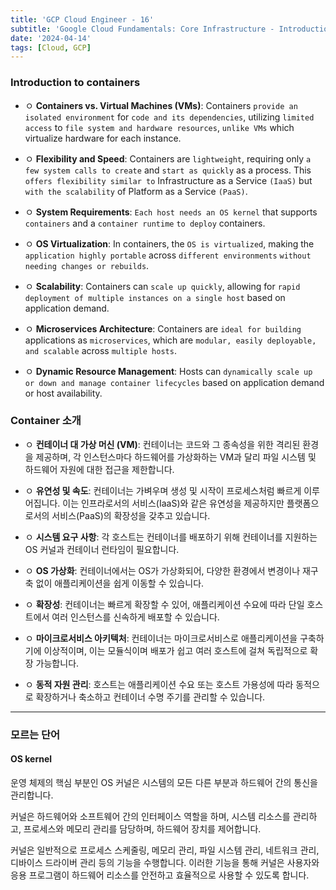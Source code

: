 ```yaml
---
title: 'GCP Cloud Engineer - 16'
subtitle: 'Google Cloud Fundamentals: Core Infrastructure - Introduction to containers'
date: '2024-04-14'
tags: [Cloud, GCP]
---
```



### Introduction to containers

- ㅇ **Containers vs. Virtual Machines (VMs)**: Containers `provide an isolated environment` for `code and its dependencies`, utilizing `limited access` to `file system and hardware resources`, `unlike VMs` which virtualize hardware for each instance.

- ㅇ **Flexibility and Speed**: Containers are `lightweight`, requiring only `a few system calls to create` and `start as quickly` as a process. This `offers flexibility similar to` Infrastructure as a Service `(IaaS)` but `with the scalability` of Platform as a Service `(PaaS)`.

- ㅇ **System Requirements**: `Each host needs an OS kernel` that supports `containers` and a `container runtime` `to deploy` containers.

- ㅇ **OS Virtualization**: In containers, the `OS is virtualized`, making the `application highly portable` across `different environments` `without needing changes or rebuilds`.

- ㅇ **Scalability**: Containers can `scale up quickly`, allowing for `rapid deployment of multiple instances on a single host` based on application demand.

- ㅇ **Microservices Architecture**: Containers are `ideal for building` applications as `microservices`, which are `modular, easily deployable, and scalable` across `multiple hosts`.

- ㅇ **Dynamic Resource Management**: Hosts can `dynamically scale up or down and manage container lifecycles` based on application demand or host availability.

### Container 소개

- ㅇ **컨테이너 대 가상 머신 (VM)**: 컨테이너는 코드와 그 종속성을 위한 격리된 환경을 제공하며, 각 인스턴스마다 하드웨어를 가상화하는 VM과 달리 파일 시스템 및 하드웨어 자원에 대한 접근을 제한합니다.

- ㅇ **유연성 및 속도**: 컨테이너는 가벼우며 생성 및 시작이 프로세스처럼 빠르게 이루어집니다. 이는 인프라로서의 서비스(IaaS)와 같은 유연성을 제공하지만 플랫폼으로서의 서비스(PaaS)의 확장성을 갖추고 있습니다.

- ㅇ **시스템 요구 사항**: 각 호스트는 컨테이너를 배포하기 위해 컨테이너를 지원하는 OS 커널과 컨테이너 런타임이 필요합니다.

- ㅇ **OS 가상화**: 컨테이너에서는 OS가 가상화되어, 다양한 환경에서 변경이나 재구축 없이 애플리케이션을 쉽게 이동할 수 있습니다.

- ㅇ **확장성**: 컨테이너는 빠르게 확장할 수 있어, 애플리케이션 수요에 따라 단일 호스트에서 여러 인스턴스를 신속하게 배포할 수 있습니다.

- ㅇ **마이크로서비스 아키텍처**: 컨테이너는 마이크로서비스로 애플리케이션을 구축하기에 이상적이며, 이는 모듈식이며 배포가 쉽고 여러 호스트에 걸쳐 독립적으로 확장 가능합니다.

- ㅇ **동적 자원 관리**: 호스트는 애플리케이션 수요 또는 호스트 가용성에 따라 동적으로 확장하거나 축소하고 컨테이너 수명 주기를 관리할 수 있습니다.

--------------

### 모르는 단어

#### OS kernel

운영 체제의 핵심 부분인 OS 커널은 시스템의 모든 다른 부분과 하드웨어 간의 통신을 관리합니다.

커널은 하드웨어와 소프트웨어 간의 인터페이스 역할을 하며, 시스템 리소스를 관리하고, 프로세스와 메모리 관리를 담당하며, 하드웨어 장치를 제어합니다.

커널은 일반적으로 프로세스 스케줄링, 메모리 관리, 파일 시스템 관리, 네트워크 관리, 디바이스 드라이버 관리 등의 기능을 수행합니다. 이러한 기능을 통해 커널은 사용자와 응용 프로그램이 하드웨어 리소스를 안전하고 효율적으로 사용할 수 있도록 합니다.